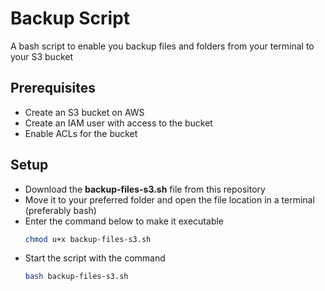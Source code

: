 # Backup Script
A bash script to enable you backup files and folders from your terminal to your S3 bucket

## Prerequisites
- Create an S3 bucket on AWS
- Create an IAM user with access to the bucket
- Enable ACLs for the bucket

## Setup
- Download the **backup-files-s3.sh** file from this repository
- Move it to your preferred folder and open the file location in a terminal (preferably bash)
- Enter the command below to make it executable
  ```bash
  chmod u+x backup-files-s3.sh
  ```
- Start the script with the command
  ```bash
  bash backup-files-s3.sh
  ```
